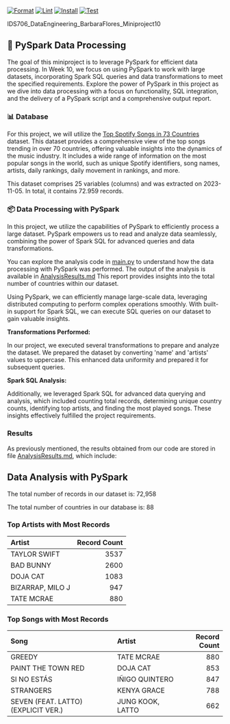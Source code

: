 [![Format](https://github.com/nogibjj/IDS706_DataEngineering_BarbaraFlores_Project1/actions/workflows/format.yml/badge.svg)](https://github.com/nogibjj/IDS706_DataEngineering_BarbaraFlores_Miniproject10/actions/workflows/format.yml)
[![Lint](https://github.com/nogibjj/IDS706_DataEngineering_BarbaraFlores_Project1/actions/workflows/lint.yml/badge.svg)](https://github.com/nogibjj/IDS706_DataEngineering_BarbaraFlores_Miniproject10/actions/workflows/lint.yml)
[![Install](https://github.com/nogibjj/IDS706_DataEngineering_BarbaraFlores_Project1/actions/workflows/install.yml/badge.svg)](https://github.com/nogibjj/IDS706_DataEngineering_BarbaraFlores_Miniproject10/actions/workflows/install.yml)
[![Test](https://github.com/nogibjj/IDS706_DataEngineering_BarbaraFlores_Project1/actions/workflows/test.yml/badge.svg)](https://github.com/nogibjj/IDS706_DataEngineering_BarbaraFlores_Miniproject10/actions/workflows/test.yml)



IDS706_DataEngineering_BarbaraFlores_Miniproject10
## 📂 PySpark Data Processing

The goal of this miniproject is to leverage PySpark for efficient data processing. In Week 10, we focus on using PySpark to work with large datasets, incorporating Spark SQL queries and data transformations to meet the specified requirements. Explore the power of PySpark in this project as we dive into data processing with a focus on functionality, SQL integration, and the delivery of a PySpark script and a comprehensive output report.


### 📊 Database

For this project, we will utilize the [Top Spotify Songs in 73 Countries](https://www.kaggle.com/datasets/asaniczka/top-spotify-songs-in-73-countries-daily-updated/) dataset. This dataset provides a comprehensive view of the top songs trending in over 70 countries, offering valuable insights into the dynamics of the music industry. It includes a wide range of information on the most popular songs in the world, such as unique Spotify identifiers, song names, artists, daily rankings, daily movement in rankings, and more.

This dataset comprises 25 variables (columns) and was extracted on 2023-11-05. In total, it contains 72.959 records.


### 📦 Data Processing with PySpark

In this project, we utilize the capabilities of PySpark to efficiently process a large dataset. PySpark empowers us to read and analyze data seamlessly, combining the power of Spark SQL for advanced queries and data transformations.

You can explore the analysis code in [main.py](https://github.com/nogibjj/IDS706_DataEngineering_BarbaraFlores_Miniproject10/blob/main/src/main.py) to understand how the data processing with PySpark was performed. The output of the analysis is available in [AnalysisResults.md](https://github.com/nogibjj/IDS706_DataEngineering_BarbaraFlores_Miniproject10/blob/main/output/AnalysisResults.md) This report provides insights into the total number of countries within our dataset.

Using PySpark, we can efficiently manage large-scale data, leveraging distributed computing to perform complex operations smoothly. With built-in support for Spark SQL, we can execute SQL queries on our dataset to gain valuable insights.

**Transformations Performed:**

In our project, we executed several transformations to prepare and analyze the dataset. We prepared the dataset by converting 'name' and 'artists' values to uppercase. This enhanced data uniformity and prepared it for subsequent queries.

**Spark SQL Analysis:** 

Additionally, we leveraged Spark SQL for advanced data querying and analysis, which included counting total records, determining unique country counts, identifying top artists, and finding the most played songs. These insights effectively fulfilled the project requirements.

### Results
As previously mentioned, the results obtained from our code are stored in file [AnalysisResults.md](https://github.com/nogibjj/IDS706_DataEngineering_BarbaraFlores_Miniproject10/blob/main/output/AnalysisResults.md), which include:

## Data Analysis with PySpark

The total number of records in our dataset is: 72,958

The total number of countries in our database is: 88

### Top Artists with Most Records

| Artist           |   Record Count |
|:-----------------|---------------:|
| TAYLOR SWIFT     |           3537 |
| BAD BUNNY        |           2600 |
| DOJA CAT         |           1083 |
| BIZARRAP, MILO J |            947 |
| TATE MCRAE       |            880 |

### Top Songs with Most Records

| Song                                | Artist           |   Record Count |
|:------------------------------------|:-----------------|---------------:|
| GREEDY                              | TATE MCRAE       |            880 |
| PAINT THE TOWN RED                  | DOJA CAT         |            853 |
| SI NO ESTÁS                         | IÑIGO QUINTERO   |            847 |
| STRANGERS                           | KENYA GRACE      |            788 |
| SEVEN (FEAT. LATTO) (EXPLICIT VER.) | JUNG KOOK, LATTO |            662 |






